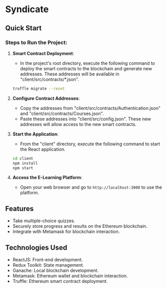 # Syndicate
## Quick Start
### Steps to Run the Project:

1. **Smart Contract Deployment**:
   - In the project's root directory, execute the following command to deploy the smart contracts to the blockchain and generate new addresses. These addresses will be available in "client/src/contracts/*.json".

   ```bash
   truffle migrate --reset
   ```

2. **Configure Contract Addresses**:
   - Copy the addresses from "client/src/contracts/Authentication.json" and "client/src/contracts/Courses.json".
   - Paste these addresses into "client/src/config.json". These new addresses will allow access to the new smart contracts.

3. **Start the Application**:
   - From the "client" directory, execute the following command to start the React application.

   ```bash
   cd client
   npm install
   npm start
   ```

4. **Access the E-Learning Platform**:
   - Open your web browser and go to `http://localhost:3000` to use the platform.

## Features

- Take multiple-choice quizzes.
- Securely store progress and results on the Ethereum blockchain.
- Integrate with Metamask for blockchain interaction.

## Technologies Used

- ReactJS: Front-end development.
- Redux Toolkit: State management.
- Ganache: Local blockchain development.
- Metamask: Ethereum wallet and blockchain interaction.
- Truffle: Ethereum smart contract deployment.
